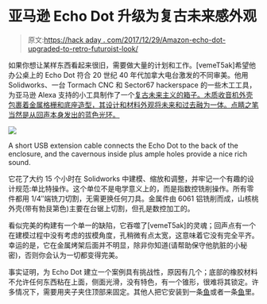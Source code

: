 # 亚马逊 Echo Dot 升级为复古未来感外观

> 原文:[https://hack aday . com/2017/12/29/Amazon-echo-dot-upgraded-to-retro-futuroist-look/](https://hackaday.com/2017/12/29/amazon-echo-dot-upgraded-to-retro-futuristic-look/)

如果你想让某样东西看起来很旧，需要做大量的计划和工作。[vemeT5ak]希望他办公桌上的 Echo Dot 符合 20 世纪 40 年代加拿大电台激发的不同审美。他用 Solidworks、一台 Tormach CNC 和 Sector67 hackerspace 的一些木工工具，为亚马逊 Alexa 支持的小工具制作了一个[复古未来主义的箱子。木质收音机外壳包裹着金属格栅和底座造型，其设计和材料外观将未来和过去融为一体。点睛之笔当然是从回声本身发出的蓝色光环。](https://photos.app.goo.gl/dwbe5ukspF38vHXH3)

![](../Images/7371b843d31b4a24c1ebce7e6162682d.png)

A short USB extension cable connects the Echo Dot to the back of the enclosure, and the cavernous inside plus ample holes provide a nice rich sound.

它花了大约 15 个小时在 Solidworks 中建模、缩放和调整，并牢记一个有趣的设计规范:单比特操作。这个单位不是电学意义上的，而是指数控铣削操作。所有零件都用 1/4″端铣刀切割，无需更换任何刀具。金属件由 6061 铝铣削而成，山核桃外壳(带有勃艮第色)主要在台锯上切割，但孔是数控加工的。

看似完美的构建有一个单一的缺陷，它吞噬了[vemeT5ak]的灵魂；回声点有一个在建模过程中没有考虑的拔模角度，孔稍微有点太宽，这意味着它没有完全平齐。幸运的是，它在金属烤架后面并不明显，除非你知道(请帮助保守他肮脏的小秘密)，否则你会认为一切都变得完美。

事实证明，为 Echo Dot 建立一个案例具有挑战性，原因有几个；底部的橡胶材料不允许任何东西粘在上面，侧面光滑，没有特色，有一个锥形，很难将其锁定。许多情况下，需要用夹子夹住顶部来固定。其他人把它安装到一条[鱼](https://hackaday.com/2016/11/08/alexa-brings-back-singing-fish-this-time-its-a-good-thing)或者一条[鱼](https://hackaday.com/2017/11/30/classic-furby-plus-alexa-equals-furlexa/)里。